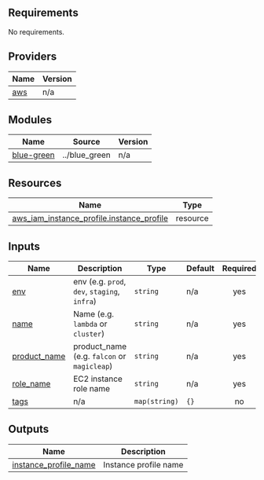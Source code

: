 <!-- BEGIN_TF_DOCS -->
## Requirements

No requirements.

## Providers

| Name | Version |
|------|---------|
| <a name="provider_aws"></a> [aws](#provider\_aws) | n/a |

## Modules

| Name | Source | Version |
|------|--------|---------|
| <a name="module_blue-green"></a> [blue-green](#module\_blue-green) | ../blue_green | n/a |

## Resources

| Name | Type |
|------|------|
| [aws_iam_instance_profile.instance_profile](https://registry.terraform.io/providers/hashicorp/aws/latest/docs/resources/iam_instance_profile) | resource |

## Inputs

| Name | Description | Type | Default | Required |
|------|-------------|------|---------|:--------:|
| <a name="input_env"></a> [env](#input\_env) | env (e.g. `prod`, `dev`, `staging`, `infra`) | `string` | n/a | yes |
| <a name="input_name"></a> [name](#input\_name) | Name  (e.g. `lambda` or `cluster`) | `string` | n/a | yes |
| <a name="input_product_name"></a> [product\_name](#input\_product\_name) | product\_name (e.g. `falcon` or `magicleap`) | `string` | n/a | yes |
| <a name="input_role_name"></a> [role\_name](#input\_role\_name) | EC2 instance role name | `string` | n/a | yes |
| <a name="input_tags"></a> [tags](#input\_tags) | n/a | `map(string)` | `{}` | no |

## Outputs

| Name | Description |
|------|-------------|
| <a name="output_instance_profile_name"></a> [instance\_profile\_name](#output\_instance\_profile\_name) | Instance profile name |
<!-- END_TF_DOCS -->